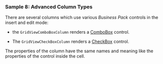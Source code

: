 ### Sample 8: Advanced Column Types

There are several columns which use various *Business Pack* controls in the insert and edit mode:

* the `GridViewComboBoxColumn` renders a [ComboBox](/docs/controls/businesspack/ComboBox/{branch}) control.

* The `GridViewCheckBoxColumn` renders a [CheckBox](/docs/controls/businesspack/CheckBox/{branch}) control.

The properties of the column have the same names and meaning like the properties of the control inside the cell.